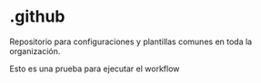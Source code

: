 # .github
Repositorio para configuraciones y plantillas comunes en toda la organización.

Esto es una prueba para ejecutar el workflow
